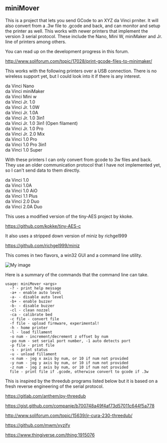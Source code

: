 ## miniMover

This is a project that lets you send GCode to an XYZ da Vinci prniter.  It will also convert from a .3w file to .gcode and back, and can monitor and setup the printer as well.  This works with newer printers that implement the version 3 serial protocol. These include the Nano, Mini W, miniMaker and Jr. line of printers among others.

You can read up on the development progress in this forum.

http://www.soliforum.com/topic/17028/print-gcode-files-to-minimaker/

This works with the following printers over a USB connection.  There is no wireless support yet, but I could look into it if there is any interest.

   da Vinci Nano  
   da Vinci miniMaker  
   da Vinci Mini w  
   da Vinci Jr. 1.0  
   da Vinci Jr. 1.0W  
   da Vinci Jr. 1.0A  
   da Vinci Jr. 1.0 3in1  
   da Vinci Jr. 1.0 3in1 (Open filament)  
   da Vinci Jr. 1.0 Pro  
   da Vinci Jr. 2.0 Mix  
   da Vinci 1.0 Pro  
   da Vinci 1.0 Pro 3in1  
   da Vinci 1.0 Super  

With these printers I can only convert from gcode to 3w files and back.  They use an older communication protocol that I have not implemented yet, so I can't send data to them directly. 

   da Vinci 1.0  
   da Vinci 1.0A  
   da Vinci 1.0 AiO  
   da Vinci 1.1 Plus  
   da Vinci 2.0 Duo  
   da Vinci 2.0A Duo  

This uses a modified version of the tiny-AES project by kkoke.

https://github.com/kokke/tiny-AES-c

It also uses a stripped down version of miniz by richgel999

https://github.com/richgel999/miniz

This comes in two flavors, a win32 GUI and a command line utility.

![My image](http://soliforum.com/i/?PDJlohX.png)

Here is a summary of the commands that the command line can take.

```
usage: miniMover <args>
  -? - print help message
  -a+ - enable auto level
  -a- - disable auto level
  -b+ - enable buzzer
  -b- - disable buzzer
  -cl - clean nozzel
  -ca - calibrate bed
  -c file - convert file
  -f file - upload firmware, experimental!
  -h - home printer
  -l - load fillament
  -o num - increment/decrement z offset by num
  -po num - set serial port number, -1 auto detects port
  -p file - print file
  -s - print status
  -u - unload fillament
  -x num - jog x axis by num, or 10 if num not provided
  -y num - jog y axis by num, or 10 if num not provided
  -z num - jog z axis by num, or 10 if num not provided
  file - print file if .gcode, otherwise convert to gcode if .3w
```

This is inspired by the threedub programs listed below but it is based on a fresh reverse engineering of the serial protocol.

https://gitlab.com/anthem/py-threedub

https://gist.github.com/companje/b700748a49f4af73d57011c644f5a778

http://www.soliforum.com/topic/15639/jr-cura-230-threedub/

https://github.com/mwm/xyzify

https://www.thingiverse.com/thing:1915076
